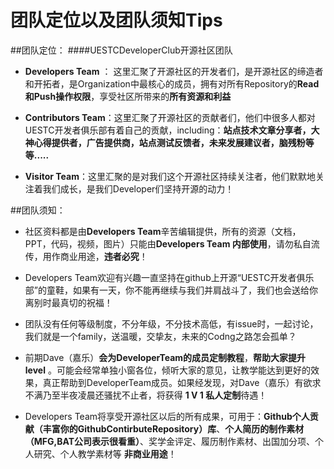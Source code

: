 # 团队定位以及团队须知Tips

##团队定位：
####UESTCDeveloperClub开源社区团队
  - **Developers Team** ： 这里汇聚了开源社区的开发者们，是开源社区的缔造者和开拓者，是Organization中最核心的成员，拥有对所有Repository的**Read和Push操作权限**，享受社区所带来的**所有资源和利益**
  
  - **Contributors Team**：这里汇聚了开源社区的贡献者们，他们中很多人都对UESTC开发者俱乐部有着自己的贡献，including：**站点技术文章分享者，大神心得提供者，广告提供商，站点测试反馈者，未来发展建议者，脑残粉等等.....**
  
  - **Visitor Team**：这里汇聚的是对我们这个开源社区持续关注者，他们默默地关注着我们成长，是我们Developer们坚持开源的动力！




##团队须知：
 
- 社区资料都是由**Developers Team**辛苦编辑提供，所有的资源（文档，PPT，代码，视频，图片）只能由**Developers Team 内部使用**，请勿私自流传，用作商业用途，**违者必究**！



- Developers Team欢迎有兴趣一直坚持在github上开源“UESTC开发者俱乐部”的童鞋，如果有一天，你不能再继续与我们并肩战斗了，我们也会送给你离别时最真切的祝福！

-  团队没有任何等级制度，不分年级，不分技术高低，有issue时，一起讨论，我们就是一个family，送温暖，交挚友，未来的Codng之路怎会孤单？

- 前期Dave（嘉乐）**会为DeveloperTeam的成员定制教程**，**帮助大家提升level** 。可能会经常单独小窗各位，倾听大家的意见，让教学能达到更好的效果，真正帮助到DeveloperTeam成员。如果经发现，对Dave（嘉乐）有欲求不满乃至半夜凌晨还骚扰不止者，将获得 **1 V 1 私人定制**待遇！

- Developers Team将享受开源社区以后的所有成果，可用于：**Github个人贡献（丰富你的GithubContirbuteRepository）库**、**个人简历的制作素材（MFG,BAT公司表示很看重）**、奖学金评定、履历制作素材、出国加分项、个人研究、个人教学素材等 **非商业用途**！ 